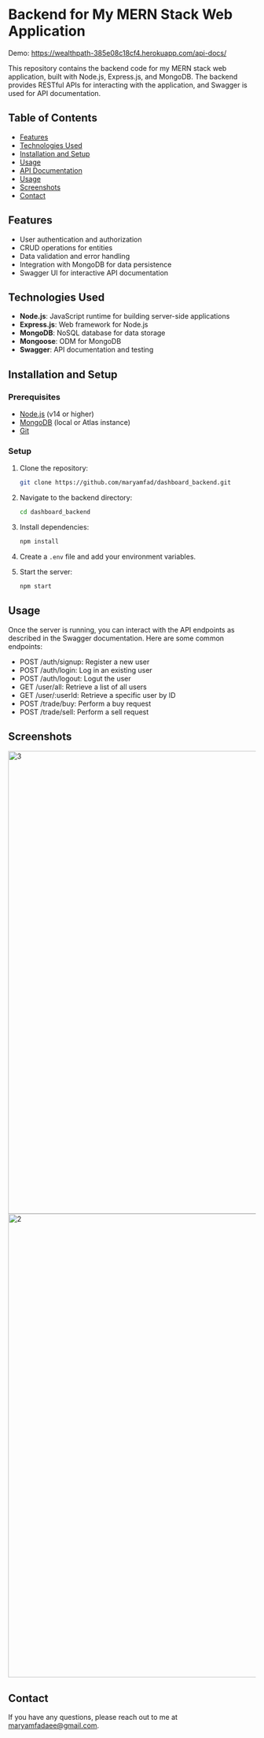 # Backend for My MERN Stack Web Application
Demo: https://wealthpath-385e08c18cf4.herokuapp.com/api-docs/

This repository contains the backend code for my MERN stack web application, built with Node.js, Express.js, and MongoDB. The backend provides RESTful APIs for interacting with the application, and Swagger is used for API documentation.

## Table of Contents

- [Features](#features)
- [Technologies Used](#technologies-used)
- [Installation and Setup](#installation-and-setup)
- [Usage](#usage)
- [API Documentation](#api-documentation)
- [Usage](#usage)
- [Screenshots](#screenshots)
- [Contact](#contact)

## Features

- User authentication and authorization
- CRUD operations for entities
- Data validation and error handling
- Integration with MongoDB for data persistence
- Swagger UI for interactive API documentation

## Technologies Used

- **Node.js**: JavaScript runtime for building server-side applications
- **Express.js**: Web framework for Node.js
- **MongoDB**: NoSQL database for data storage
- **Mongoose**: ODM for MongoDB
- **Swagger**: API documentation and testing

## Installation and Setup

### Prerequisites

- [Node.js](https://nodejs.org/) (v14 or higher)
- [MongoDB](https://www.mongodb.com/try/download/community) (local or Atlas instance)
- [Git](https://git-scm.com/)


###  Setup

1. Clone the repository:

   ```bash
   git clone https://github.com/maryamfad/dashboard_backend.git
   ```

2. Navigate to the backend directory:

   ```bash
   cd dashboard_backend
   ```

3. Install dependencies:

   ```bash
   npm install
   ```

4. Create a `.env` file and add your environment variables.

5. Start the server:

   ```bash
   npm start
   ```
## Usage
Once the server is running, you can interact with the API endpoints as described in the Swagger documentation. Here are some common endpoints:

- POST /auth/signup: Register a new user
- POST /auth/login: Log in an existing user
- POST /auth/logout: Logut the user
- GET /user/all: Retrieve a list of all users
- GET /user/:userId: Retrieve a specific user by ID
- POST /trade/buy: Perform a buy request
- POST /trade/sell: Perform a sell request

## Screenshots
<img width="941" alt="3" src="https://github.com/user-attachments/assets/9c6d836e-311e-4223-86ba-a0d7ef6ed19d">

<img width="943" alt="2" src="https://github.com/user-attachments/assets/48996fe3-a9a5-46fe-918b-0fbcf6867094">

## Contact

If you have any questions, please reach out to me at [maryamfadaee@gmail.com](mailto:maryamfadaee@gmail.com).
